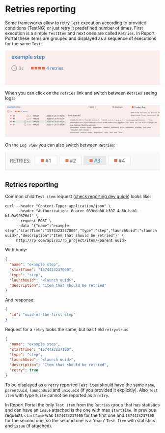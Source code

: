 # Retries reporting

Some frameworks allow to retry `Test` execution according to provided conditions (TestNG) or just retry it predefined number of times.
First execution is a simple `TestItem` and next ones are called `Retries`.
In Report Portal these items are grouped and displayed as a sequence of executions for the same `Test`:

![](/src/Images/devguide/retry/retry.png)

When you can click on the `retries` link and switch between `Retries` seeing logs:

![](/src/Images/devguide/retry/retry_switch.png)

On the `Log view` you can also switch between `Retries`:

![](/src/Images/devguide/retry/retry_view.png)

## Retries reporting

Common child `Test item` request ([check reporting dev guide](https://github.com/reportportal/documentation/blob/master/src/md/src/DevGuides/reporting.md)) looks like: 

```shell
curl --header "Content-Type: application/json" \
     --header "Authorization: Bearer 039eda00-b397-4a6b-bab1-b1a9a90376d1" \
     --request POST \
     --data '{"name":"example step","startTime":"1574423237000","type":"step","launchUuid":"<launch uuid>","description":"Item that should be retried"}' \
     http://rp.com/api/v1/rp_project/item/<parent uuid>
```

With body:

```json
{
  "name": "example step",
  "startTime": "1574423237000",
  "type": "step",
  "launchUuid": "<launch uuid>",
  "description": "Item that should be retried"
}
```

And response:

```json
{
  "id": "uuid-of-the-first-step"
}
```

Request for a `retry` looks the same, but has field `retry=true`:

```json
{
  "name": "example step",
  "startTime": "1574423237100",
  "type": "step",
  "launchUuid": "<launch uuid>",
  "description": "Item that should be retried",
  "retry": true
}
```

To be displayed as a `retry` reported `Test item` should have the same `name`, `parentUuid`, `launchUuid` and `uniqueId` (if you provided it explicitly).
Also `Test item` with type `Suite` cannot be reported as a `retry`.

In Report Portal the only `Test item` from the `Retries` group that has statistics and can have an `issue` attached is the one with max `startTime`.
In previous requests `startTime` was `1574423237000` for the first one and `1574423237100` for the second one, so the second one is a 'main' `Test Item`
with statistics and `issue` (if attached).  